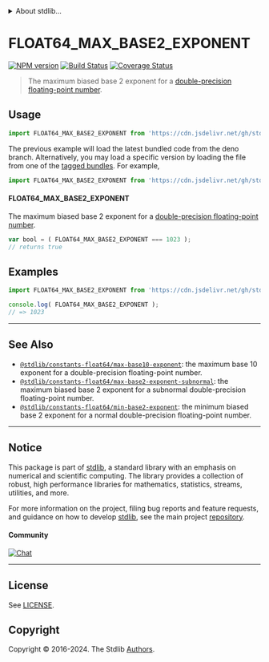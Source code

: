 <!--

@license Apache-2.0

Copyright (c) 2018 The Stdlib Authors.

Licensed under the Apache License, Version 2.0 (the "License");
you may not use this file except in compliance with the License.
You may obtain a copy of the License at

   http://www.apache.org/licenses/LICENSE-2.0

Unless required by applicable law or agreed to in writing, software
distributed under the License is distributed on an "AS IS" BASIS,
WITHOUT WARRANTIES OR CONDITIONS OF ANY KIND, either express or implied.
See the License for the specific language governing permissions and
limitations under the License.

-->


<details>
  <summary>
    About stdlib...
  </summary>
  <p>We believe in a future in which the web is a preferred environment for numerical computation. To help realize this future, we've built stdlib. stdlib is a standard library, with an emphasis on numerical and scientific computation, written in JavaScript (and C) for execution in browsers and in Node.js.</p>
  <p>The library is fully decomposable, being architected in such a way that you can swap out and mix and match APIs and functionality to cater to your exact preferences and use cases.</p>
  <p>When you use stdlib, you can be absolutely certain that you are using the most thorough, rigorous, well-written, studied, documented, tested, measured, and high-quality code out there.</p>
  <p>To join us in bringing numerical computing to the web, get started by checking us out on <a href="https://github.com/stdlib-js/stdlib">GitHub</a>, and please consider <a href="https://opencollective.com/stdlib">financially supporting stdlib</a>. We greatly appreciate your continued support!</p>
</details>

# FLOAT64_MAX_BASE2_EXPONENT

[![NPM version][npm-image]][npm-url] [![Build Status][test-image]][test-url] [![Coverage Status][coverage-image]][coverage-url] <!-- [![dependencies][dependencies-image]][dependencies-url] -->

> The maximum biased base 2 exponent for a [double-precision floating-point number][ieee754].



<section class="usage">

## Usage

<!-- eslint-disable id-length -->

```javascript
import FLOAT64_MAX_BASE2_EXPONENT from 'https://cdn.jsdelivr.net/gh/stdlib-js/constants-float64-max-base2-exponent@deno/mod.js';
```
The previous example will load the latest bundled code from the deno branch. Alternatively, you may load a specific version by loading the file from one of the [tagged bundles](https://github.com/stdlib-js/constants-float64-max-base2-exponent/tags). For example,

```javascript
import FLOAT64_MAX_BASE2_EXPONENT from 'https://cdn.jsdelivr.net/gh/stdlib-js/constants-float64-max-base2-exponent@v0.2.2-deno/mod.js';
```

#### FLOAT64_MAX_BASE2_EXPONENT

The maximum biased base 2 exponent for a [double-precision floating-point number][ieee754].

<!-- eslint-disable id-length -->

```javascript
var bool = ( FLOAT64_MAX_BASE2_EXPONENT === 1023 );
// returns true
```

</section>

<!-- /.usage -->

<section class="examples">

## Examples

<!-- TODO: better example -->

<!-- eslint no-undef: "error" -->

<!-- eslint-disable id-length -->

```javascript
import FLOAT64_MAX_BASE2_EXPONENT from 'https://cdn.jsdelivr.net/gh/stdlib-js/constants-float64-max-base2-exponent@deno/mod.js';

console.log( FLOAT64_MAX_BASE2_EXPONENT );
// => 1023
```

</section>

<!-- /.examples -->

<!-- C interface documentation. -->



<!-- Section for related `stdlib` packages. Do not manually edit this section, as it is automatically populated. -->

<section class="related">

* * *

## See Also

-   <span class="package-name">[`@stdlib/constants-float64/max-base10-exponent`][@stdlib/constants/float64/max-base10-exponent]</span><span class="delimiter">: </span><span class="description">the maximum base 10 exponent for a double-precision floating-point number.</span>
-   <span class="package-name">[`@stdlib/constants-float64/max-base2-exponent-subnormal`][@stdlib/constants/float64/max-base2-exponent-subnormal]</span><span class="delimiter">: </span><span class="description">the maximum biased base 2 exponent for a subnormal double-precision floating-point number.</span>
-   <span class="package-name">[`@stdlib/constants-float64/min-base2-exponent`][@stdlib/constants/float64/min-base2-exponent]</span><span class="delimiter">: </span><span class="description">the minimum biased base 2 exponent for a normal double-precision floating-point number.</span>

</section>

<!-- /.related -->

<!-- Section for all links. Make sure to keep an empty line after the `section` element and another before the `/section` close. -->


<section class="main-repo" >

* * *

## Notice

This package is part of [stdlib][stdlib], a standard library with an emphasis on numerical and scientific computing. The library provides a collection of robust, high performance libraries for mathematics, statistics, streams, utilities, and more.

For more information on the project, filing bug reports and feature requests, and guidance on how to develop [stdlib][stdlib], see the main project [repository][stdlib].

#### Community

[![Chat][chat-image]][chat-url]

---

## License

See [LICENSE][stdlib-license].


## Copyright

Copyright &copy; 2016-2024. The Stdlib [Authors][stdlib-authors].

</section>

<!-- /.stdlib -->

<!-- Section for all links. Make sure to keep an empty line after the `section` element and another before the `/section` close. -->

<section class="links">

[npm-image]: http://img.shields.io/npm/v/@stdlib/constants-float64-max-base2-exponent.svg
[npm-url]: https://npmjs.org/package/@stdlib/constants-float64-max-base2-exponent

[test-image]: https://github.com/stdlib-js/constants-float64-max-base2-exponent/actions/workflows/test.yml/badge.svg?branch=v0.2.2
[test-url]: https://github.com/stdlib-js/constants-float64-max-base2-exponent/actions/workflows/test.yml?query=branch:v0.2.2

[coverage-image]: https://img.shields.io/codecov/c/github/stdlib-js/constants-float64-max-base2-exponent/main.svg
[coverage-url]: https://codecov.io/github/stdlib-js/constants-float64-max-base2-exponent?branch=main

<!--

[dependencies-image]: https://img.shields.io/david/stdlib-js/constants-float64-max-base2-exponent.svg
[dependencies-url]: https://david-dm.org/stdlib-js/constants-float64-max-base2-exponent/main

-->

[chat-image]: https://img.shields.io/gitter/room/stdlib-js/stdlib.svg
[chat-url]: https://app.gitter.im/#/room/#stdlib-js_stdlib:gitter.im

[stdlib]: https://github.com/stdlib-js/stdlib

[stdlib-authors]: https://github.com/stdlib-js/stdlib/graphs/contributors

[umd]: https://github.com/umdjs/umd
[es-module]: https://developer.mozilla.org/en-US/docs/Web/JavaScript/Guide/Modules

[deno-url]: https://github.com/stdlib-js/constants-float64-max-base2-exponent/tree/deno
[deno-readme]: https://github.com/stdlib-js/constants-float64-max-base2-exponent/blob/deno/README.md
[umd-url]: https://github.com/stdlib-js/constants-float64-max-base2-exponent/tree/umd
[umd-readme]: https://github.com/stdlib-js/constants-float64-max-base2-exponent/blob/umd/README.md
[esm-url]: https://github.com/stdlib-js/constants-float64-max-base2-exponent/tree/esm
[esm-readme]: https://github.com/stdlib-js/constants-float64-max-base2-exponent/blob/esm/README.md
[branches-url]: https://github.com/stdlib-js/constants-float64-max-base2-exponent/blob/main/branches.md

[stdlib-license]: https://raw.githubusercontent.com/stdlib-js/constants-float64-max-base2-exponent/main/LICENSE

[ieee754]: https://en.wikipedia.org/wiki/IEEE_754-1985

<!-- <related-links> -->

[@stdlib/constants/float64/max-base10-exponent]: https://github.com/stdlib-js/constants-float64-max-base10-exponent/tree/deno

[@stdlib/constants/float64/max-base2-exponent-subnormal]: https://github.com/stdlib-js/constants-float64-max-base2-exponent-subnormal/tree/deno

[@stdlib/constants/float64/min-base2-exponent]: https://github.com/stdlib-js/constants-float64-min-base2-exponent/tree/deno

<!-- </related-links> -->

</section>

<!-- /.links -->
